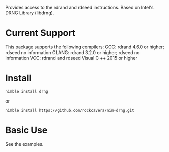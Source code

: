 Provides access to the rdrand and rdseed instructions. Based on Intel's DRNG Library (libdrng).
# Current Support
This package supports the following compilers:
GCC: rdrand 4.6.0 or higher; rdseed no information
CLANG: rdrand 3.2.0 or higher; rdseed no information
VCC: rdrand and rdseed Visual C ++ 2015 or higher
# Install
`nimble install drng`

or

`nimble install https://github.com/rockcavera/nim-drng.git`
# Basic Use
See the examples.